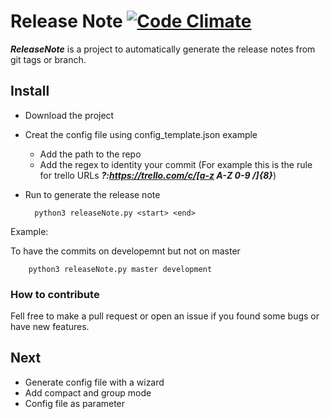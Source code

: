# Release Note [![Code Climate](https://codeclimate.com/github/sveneruso/releasenote/badges/gpa.svg)](https://codeclimate.com/github/sveneruso/releasenote)
***ReleaseNote*** is a project to automatically generate the release notes from git tags or branch.

## Install
- Download the project
- Creat the config file using config_template.json example
	- Add the path to the repo
	- Add the regex to identity your commit (For example this is the rule for trello URLs ***?:https://trello.com/c/[a-z A-Z 0-9 \/]{8}***)
- Run to generate the release note

		python3 releaseNote.py <start> <end>

Example:

To have the commits on developemnt but not on master
		
		python3 releaseNote.py master development

### How to contribute
Fell free to make a pull request or open an issue if you found some bugs or have new features.

## Next
- Generate config file with a wizard
- Add compact and group mode
- Config file as parameter
